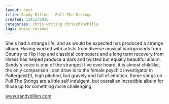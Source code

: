 ```yaml
---
layout: post
title: Sandy Dillon - Pull The Strings
created: 1145373036
categories: Chris writing chrischinchilla
tags: music reviews
---
```


She's had a strange life, and as would be expected has produced a strange album. Having worked with artists from diverse musical backgrounds from Country to Hip Hop and classical composers and a long term recovery from Illness has helped produce a dark and twisted but equally beautiful album. Sandy's voice is one of the strangest I've ever heard, it is almost childlike, the only comparison I can draw is to the female psychic investigator in Poltergeist(!), high pitched, but gravely and full of emotion. Some songs on Pull The Strings are a little self indulgent, but overall an incredible album for those up for something more challenging.

<a href='https://www.sandydillon.com' target='_blank'>www.sandydillon.com</a>
